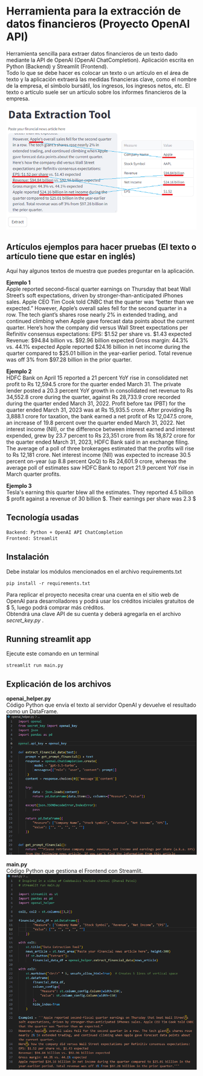 # Herramienta para la extracción de datos financieros (Proyecto OpenAI API)

Herramienta sencilla para extraer datos financieros de un texto dado mediante la API de OpenAI (OpenAI ChatCompletion). Aplicación escrita en Python (Backend) y Streamlit (Frontend).<br>
Todo lo que se debe hacer es colocar un texto o un artículo en el área de texto y la aplicación extraerá las medidas financieras clave, como el nombre de la empresa, el símbolo bursátil, los ingresos, los ingresos netos, etc. El texto o artículo suele ser un artículo sobre los informes financieros de la empresa.

![01 Preview](./Images_README.md/01_Preview.png)

## Artículos ejemplos para hacer pruebas (El texto o artículo tiene que estar en inglés)
Aquí hay algunos textos de muestra que puedes preguntar en la aplicación.

**Ejemplo 1**<br>
Apple reported second-fiscal quarter earnings on Thursday that beat Wall Street’s soft expectations, driven by stronger-than-anticipated iPhones sales. Apple CEO Tim Cook told CNBC that the quarter was “better than we expected.” 
However, Apple’s overall sales fell for the second quarter in a row. The tech giant’s shares rose nearly 2% in extended trading, and continued climbing when Apple gave forecast data points about the current quarter.
Here’s how the company did versus Wall Street expectations per Refinitiv consensus expectations: 
EPS: $1.52 per share vs. $1.43 expected 
Revenue: $94.84 billion vs. $92.96 billion expected 
Gross margin: 44.3% vs. 44.1% expected 
Apple reported $24.16 billion in net income during the quarter compared to $25.01 billion in the year-earlier period. Total revenue was off 3% from $97.28 billion in the prior quarter.

**Ejemplo 2**<br>
HDFC Bank on April 15 reported a 21 percent YoY rise in consolidated net profit to Rs 12,594.5 crore for the quarter ended March 31. The private lender posted a 20.3 percent YoY growth in consolidated net revenue to Rs 34,552.8 crore during the quarter, against Rs 28,733.9 crore recorded during the quarter ended March 31, 2022.
Profit before tax (PBT) for the quarter ended March 31, 2023 was at Rs 15,935.5 crore. After providing Rs 3,888.1 crore for taxation, the bank earned a net profit of Rs 12,047.5 crore, an increase of 19.8 percent over the quarter ended March 31, 2022.
Net interest income (NII), or the difference between interest earned and interest expended, grew by 23.7 percent to Rs 23,351 crore from Rs 18,872 crore for the quarter ended March 31, 2023, HDFC Bank said in an exchange filing.
The average of a poll of three brokerages estimated that the profits will rise to Rs 12,181 crore. Net interest income (NII) was expected to increase 30.5 percent on-year (up 8.8 percent QoQ) to Rs 24,601.9 crore, whereas the average poll of estimates saw HDFC Bank to report 21.9 percent YoY rise in March quarter profits.

**Ejemplo 3**<br>
Tesla's earning this quarter blew all the estimates. They reported 4.5 billion \$ profit against a revenue of 30 billion \$. Their earnings per share was 2.3 \$

## Tecnología usadas
```commandline
Backend: Python + OpenAI API ChatCompletion
Frontend: Streamlit
```

## Instalación
Debe instalar los módulos mencionados en el archivo requirements.txt
```doctest
pip install -r requirements.txt
```

Para replicar el proyecto necesita crear una cuenta en el sitio web de OpenAI para desarrolladores y podrá usar los créditos iniciales gratuitos de $ 5, luego podrá comprar más créditos.<br>
Obtendrá una clave API de su cuenta y deberá agregarla en el archivo _secret_key.py_ .

## Running streamlit app
Ejecute este comando en un terminal
```commandline
streamlit run main.py
```

## Explicación de los archivos
**openai_helper.py**<br>
Código Python que envía el texto al servidor OpenAI y devuelve el resultado como un DataFrame.
![02 OpenAI Helper](./Images_README.md/02_OpenAI_Helper.png)

**main.py**<br>
Código Python que gestiona el Frontend con Streamlit.
![03 Main](./Images_README.md/03_Main.png)
